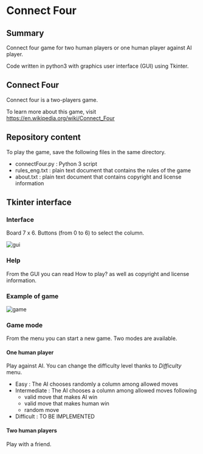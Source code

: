 # Connect Four

## Summary

Connect four game for two human players or one human player against AI player.

Code written in python3 with graphics user interface (GUI) using Tkinter.

## Connect Four

Connect four is a two-players game.

To learn more about this game, visit https://en.wikipedia.org/wiki/Connect_Four

## Repository content

To play the game, save the following files in the same directory.

* connectFour.py : Python 3 script
* rules_eng.txt : plain text document that contains the rules of the game
* about.txt : plain text document that contains copyright and license information

## Tkinter interface

### Interface

Board 7 x 6.
Buttons (from 0 to 6) to select the column.

![gui](https://user-images.githubusercontent.com/82372483/134669717-dd738288-efd9-4c5e-bcd4-33277eabeae5.png)

### Help

From the GUI you can read How to play? as well as copyright and license information.

### Example of game

![game](https://user-images.githubusercontent.com/82372483/134669778-8fd9c399-0322-426f-977a-08ee00de85c4.png)

### Game mode

From the menu you can start a new game. Two modes are available.

#### One human player
Play against AI. You can change the difficulty level thanks to *Difficulty* menu.

* Easy : The AI chooses randomly a column among allowed moves
* Intermediate : The AI chooses a column among allowed moves following
   *  valid move that makes AI win
   *  valid move that makes human win
   *  random move
* Difficult : TO BE IMPLEMENTED 

#### Two human players
Play with a friend.


